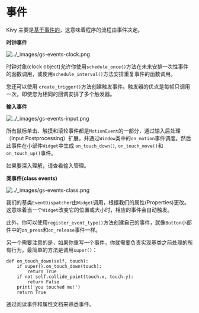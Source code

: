 # 事件

Kivy 主要是[基于事件的](http://en.wikipedia.org/wiki/Event-driven\_programming)，这意味着程序的流程由事件决定。

**时钟事件**

![../\_images/gs-events-clock.png](https://kivy.org/doc/stable/\_images/gs-events-clock.png)

时钟对象(clock object)允许你使用`schedule_once()`方法在未来安排一次性事件的函数调用，或使用`schedule_interval()`方法安排重复事件的函数调用。

您还可以使用 `create_trigger()`方法创建触发事件。触发器的优点是每帧只调用一次，即使您为相同的回调安排了多个触发器。

**输入事件**

![../\_images/gs-events-input.png](https://kivy.org/doc/stable/\_images/gs-events-input.png)

所有鼠标单击、触摸和滚轮事件都是`MotionEvent`的一部分，通过输入后处理（Input Postprocessing）扩展，并通过`Window`类中的`on_motion`事件调度。然后此事件在小部件`Widget`中生成 `on_touch_down()`, `on_touch_move()`和 `on_touch_up()`事件。

如果要深入理解，请查看输入管理。

**类事件(class events)**

![../\_images/gs-events-class.png](https://kivy.org/doc/stable/\_images/gs-events-class.png)

我们的基类`EventDispatcher`由`Widget`调用，根据我们的属性(Properties)更改。这意味着当一个`Widget`改变它的位置或大小时，相应的事件会自动触发。

此外，你可以使用`register_event_type()`方法创建自己的事件，就像`Button`小部件中的`on_press`和`on_release`事件一样。

另一个需要注意的是，如果你重写一个事件，你就需要负责实现基类之前处理的所有行为。最简单的方法是调用`super()`：

```
def on_touch_down(self, touch):
    if super().on_touch_down(touch):
        return True
    if not self.collide_point(touch.x, touch.y):
        return False
    print('you touched me!')
    return True
```

通过阅读事件和属性文档来熟悉事件。

